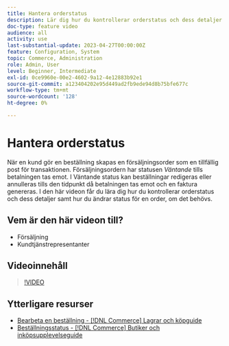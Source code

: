 ```yaml
---
title: Hantera orderstatus
description: Lär dig hur du kontrollerar orderstatus och dess detaljer och hur du ändrar status för en order.
doc-type: feature video
audience: all
activity: use
last-substantial-update: 2023-04-27T00:00:00Z
feature: Configuration, System
topic: Commerce, Administration
role: Admin, User
level: Beginner, Intermediate
exl-id: 0ce9960e-00e2-4602-9a12-4e12883b92e1
source-git-commit: a123404202e95d449ad2fb9ede94d8b75bfe677c
workflow-type: tm+mt
source-wordcount: '128'
ht-degree: 0%

---
```


# Hantera orderstatus

När en kund gör en beställning skapas en försäljningsorder som en tillfällig post för transaktionen. Försäljningsordern har statusen _Väntande_ tills betalningen tas emot. I Väntande status kan beställningar redigeras eller annulleras tills den tidpunkt då betalningen tas emot och en faktura genereras. I den här videon får du lära dig hur du kontrollerar orderstatus och dess detaljer samt hur du ändrar status för en order, om det behövs.

## Vem är den här videon till?

- Försäljning
- Kundtjänstrepresentanter

## Videoinnehåll

>[!VIDEO](https://video.tv.adobe.com/v/343935?quality=12&learn=on)

## Ytterligare resurser

- [Bearbeta en beställning - [!DNL Commerce] Lagrar och köpguide](https://experienceleague.adobe.com/docs/commerce-admin/stores-sales/order-management/orders/order-processing.html?lang=sv-SE#process-an-order)
- [Beställningsstatus - [!DNL Commerce] Butiker och inköpsupplevelseguide](https://experienceleague.adobe.com/docs/commerce-admin/stores-sales/order-management/orders/order-status.html?lang=sv-SE)
